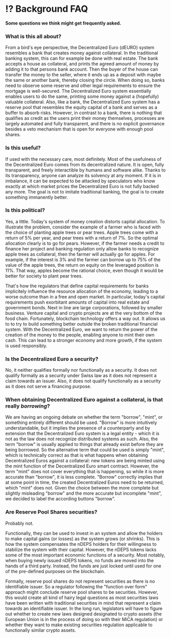 # ⁉️ Background FAQ
**Some questions we think might get frequently asked.**

### What is this all about?

From a bird's eye perspective, the Decentralized Euro (dEURO) system resembles a bank that creates money against collateral. In the traditional banking system, this can for example be done with real estate. The bank accepts a house as collateral, and prints the agreed amount of money by adding it to that persons bank account. Then the buyer of the house can transfer the money to the seller, where it ends up as a deposit with maybe the same or another bank, thereby closing the circle. When doing so, banks need to observe some reserve and other legal requirements to ensure the mortgage is well-secured. The Decentralized Euro system essentially enables users to do the same, printing some money against a (hopefully) valuable collateral. Also, like a bank, the Decentralized Euro system has a reserve pool that resembles the equity capital of a bank and serves as a buffer to absorb risks. However, in contrast to a bank, there is nothing that qualifies as credit as the users print their money themselves, processes are largely automated and fully transparent, and there is no explicit governance besides a veto mechanism that is open for everyone with enough pool shares.

### Is this useful?

If used with the necessary care, most definitely. Most of the usefulness of the Decentralized Euro comes from its decentralized nature. It is open, fully transparent, and freely interactible by humans and software alike. Thanks to its transparency, anyone can analyze its solvency at any moment. If it is in imbalance, it can be expected to be attacked by speculators who know exactly at which market prices the Decentralized Euro is not fully backed any more. The goal is not to imitate traditional banking, the goal is to create something immanently better.

### Is this political?

Yes, a little. Today's system of money creation distorts capital allocation. To illustrate the problem, consider the example of a farmer who is faced with the choice of planting apple trees or pear trees. Apple trees come with a return of 5% per year, and pear trees with a return of 7%. So the optimal allocation clearly is to go for pears. However, if the farmer needs a credit to finance her project and banking regulation only allow banks to recognize apple trees as collateral, then the farmer will actually go for apples. For example, if the interest is 3% and the farmer can borrow up to 75% of the value of the apple trees, the return on equity on the leveraged position is 11%. That way, apples become the rational choice, even though it would be better for society to plant pear trees.&#x20;

That's how the regulators that define capital requirements for banks implicitely influence the resource allocation of the economy, leading to a worse outcome than in a free and open market. In particular, today's capital requirements push exorbitant amounts of capital into real estate and government bonds. Next in line are large corporations, followed by smaller business. Venture capital and crypto projects are at the very bottom of the food chain. Fortunately, blockchain technology offers a way out. It allows us to to try to build something better outside the broken traditional financial system. With the Decentralized Euro, we want to return the power of the creation of the money to the people, enabling anyone to mint their own cash. This can lead to a stronger economy and more growth, if the system is used responsibly.

### Is the Decentralized Euro a security?

No, it neither qualifies formally nor functionally as a security. It does not qualify formally as a security under Swiss law as it does not represent a claim towards an issuer. Also, it does not qualify functionally as a security as it does not serve a financing purpose.

### When obtaining Decentralized Euro against a collateral, is that really _borrowing_?

We are having an ongoing debate on whether the term "borrow", "mint", or something entirely different should be used. "Borrow" is more intuitively understandable, but it implies the presence of a counterparty and by extension that the Decentralized Euro system is a legal entity - which it is not as the law does not recognize distributed systems as such. Also, the term "borrow" is usually applied to things that already exist before they are being borrowed. So the alternative term that could be used is simply "mint", which is technically correct as that is what happens when obtaining Decentralized Euros against a collateral: new tokens are being minted using the mint function of the Decentralized Euro smart contract. However, the term "mint" does not cover everything that is happening, so while it is more accurate than "borrow", it is less complete. "Borrow" correctly implies that at some point in time, the created Decentralized Euros need to be returned, which "mint" does not. Given the choice between the more complete but slightly misleading "borrow" and the more accurate but incomplete "mint", we decided to label the according buttons "borrow".

### Are Reserve Pool Shares securities?

Probably not.

Functionally, they can be used to invest in an system and allow the holders to make capital gains (or losses) as the system grows (or shrinks). This is how the system compensates the nDEPS holders for their willingness to stabilize the system with their capital. However, the nDEPS tokens lacks some of the most important economic functions of a security. Most notably, when buying newly issued nDEPS tokens, no funds are moved into the hands of a third party. Instead, the funds are just locked until used for one of the pre-defined purposes on the blockchain.

Formally, reserve pool shares do not represent securities as there is no identifiable issuer. So a regulator following the "function over form" approach might conclude reserve pool shares to be securities. However, this would create all kind of hairy legal questions as most securities laws have been written with traditional securities in mind that represent a claim towards an identifiable issuer. In the long run, legislators will have to figure out whether to create new laws designed designated to crypto assets (the European Union is in the process of doing so with their MiCA regulation) or whether they want to make existing securities regulation applicable to functionally similar crypto assets.
